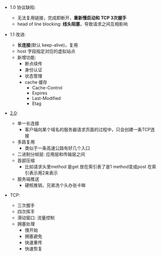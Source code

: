 - 1.0 协议缺陷:
  - 无法复用链接，完成即断开，**重新慢启动和 TCP 3次握手**
  - head of line blocking: **线头阻塞**，导致请求之间互相影响
- 1.1 改进:
  - **长连接**(默认 keep-alive)，复用
  - host 字段指定对应的虚拟站点
  - 新增功能:
    - 断点续传
    - 身份认证
    - 状态管理
    - cache 缓存
      - Cache-Control
      - Expires
      - Last-Modified
      - Etag
- [2.0](https://zhuanlan.zhihu.com/p/26433450): 
  - 单一长连接
    - 客户端向某个域名的服务器请求页面的过程中，只会创建一条TCP连接
  - 多路复用
    - 类似于一条高速公路有好几个入口
  - 二进制分帧层: 应用层和传输层之间
  - 首部压缩
    - 比如请求头里method 是get  放在索引表了是1  method变成post 在索引表示用2来表示
  - 服务端推送
    - 硬核推销，兄弟洗个头办张卡嘛
  
- TCP:
  - 三次握手
  - 四次挥手
  - 滑动窗口: 流量控制
  - 拥塞处理
    - 慢开始
    - 拥塞避免
    - 快速重传
    - 快速恢复